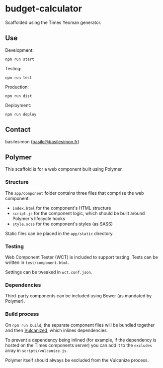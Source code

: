 # budget-calculator

> 

Scaffolded using the Times Yeoman generator.

## Use

Development:

    npm run start

Testing:

    npm run test

Production:

    npm run dist

Deployment:

    npm run deploy

## Contact

basilesimon (basile@basilesimon.fr)

## Polymer

This scaffold is for a web component built using Polymer.


### Structure

The `app/component` folder contains three files that comprise the web component:

- `index.html` for the component's HTML structure
- `script.js` for the component logic, which should be built around Polymer's lifecycle hooks
- `style.scss` for the component's styles (as SASS)

Static files can be placed in the `app/static` directory.


### Testing

Web Component Tester (WCT) is included to support testing. Tests can be written in `test/component.html`.

Settings can be tweaked in `wct.conf.json`.


### Dependencies

Third-party components can be included using Bower (as mandated by Polymer).


### Build process

On `npm run build`, the separate component files will be bundled together and then [Vulcanized](https://github.com/Polymer/polymer-bundler), which inlines dependencies.

To prevent a dependency being inlined (for example, if the dependency is hosted on the Times components server) you can add it to the `excludes` array in `scripts/vulcanize.js`.

Polymer itself should always be excluded from the Vulcanize process.
